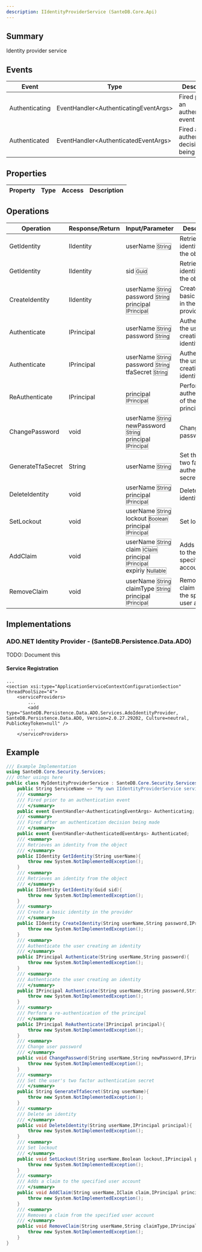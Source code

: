 ```yaml
---
description: IIdentityProviderService (SanteDB.Core.Api)
---
```


## Summary
Identity provider service

## Events

|Event|Type|Description|
|-|-|-|
|Authenticating|EventHandler&lt;AuthenticatingEventArgs>|Fired prior to an authentication event|
|Authenticated|EventHandler&lt;AuthenticatedEventArgs>|Fired after an authentication decision being made|

## Properties

|Property|Type|Access|Description|
|-|-|-|-|

## Operations

|Operation|Response/Return|Input/Parameter|Description|
|-|-|-|-|
|GetIdentity|IIdentity|userName <small style='border:solid 1px #aaa'>String</small>|Retrieves an identity from the object|
|GetIdentity|IIdentity|sid <small style='border:solid 1px #aaa'>Guid</small>|Retrieves an identity from the object|
|CreateIdentity|IIdentity|userName <small style='border:solid 1px #aaa'>String</small><br/>password <small style='border:solid 1px #aaa'>String</small><br/>principal <small style='border:solid 1px #aaa'>IPrincipal</small>|Create a basic identity in the provider|
|Authenticate|IPrincipal|userName <small style='border:solid 1px #aaa'>String</small><br/>password <small style='border:solid 1px #aaa'>String</small>|Authenticate the user creating an identity|
|Authenticate|IPrincipal|userName <small style='border:solid 1px #aaa'>String</small><br/>password <small style='border:solid 1px #aaa'>String</small><br/>tfaSecret <small style='border:solid 1px #aaa'>String</small>|Authenticate the user creating an identity|
|ReAuthenticate|IPrincipal|principal <small style='border:solid 1px #aaa'>IPrincipal</small>|Perform a re-authentication of the principal|
|ChangePassword|void|userName <small style='border:solid 1px #aaa'>String</small><br/>newPassword <small style='border:solid 1px #aaa'>String</small><br/>principal <small style='border:solid 1px #aaa'>IPrincipal</small>|Change user password|
|GenerateTfaSecret|String|userName <small style='border:solid 1px #aaa'>String</small>|Set the user's two factor authentication secret|
|DeleteIdentity|void|userName <small style='border:solid 1px #aaa'>String</small><br/>principal <small style='border:solid 1px #aaa'>IPrincipal</small>|Delete an identity|
|SetLockout|void|userName <small style='border:solid 1px #aaa'>String</small><br/>lockout <small style='border:solid 1px #aaa'>Boolean</small><br/>principal <small style='border:solid 1px #aaa'>IPrincipal</small>|Set lockout|
|AddClaim|void|userName <small style='border:solid 1px #aaa'>String</small><br/>claim <small style='border:solid 1px #aaa'>IClaim</small><br/>principal <small style='border:solid 1px #aaa'>IPrincipal</small><br/>expiriy <small style='border:solid 1px #aaa'>Nullable<TimeSpan></small>|Adds a claim to the specified user account|
|RemoveClaim|void|userName <small style='border:solid 1px #aaa'>String</small><br/>claimType <small style='border:solid 1px #aaa'>String</small><br/>principal <small style='border:solid 1px #aaa'>IPrincipal</small>|Removes a claim from the specified user account|

## Implementations


### ADO.NET Identity Provider - (SanteDB.Persistence.Data.ADO)
TODO: Document this

#### Service Registration
```markup
...
<section xsi:type="ApplicationServiceContextConfigurationSection" threadPoolSize="4">
	<serviceProviders>
		...
		<add type="SanteDB.Persistence.Data.ADO.Services.AdoIdentityProvider, SanteDB.Persistence.Data.ADO, Version=2.0.27.29202, Culture=neutral, PublicKeyToken=null" />
		...
	</serviceProviders>
```
## Example
```csharp
/// Example Implementation
using SanteDB.Core.Security.Services;
/// Other usings here
public class MyIdentityProviderService : SanteDB.Core.Security.Services.IIdentityProviderService { 
	public String ServiceName => "My own IIdentityProviderService service";
	/// <summary>
	/// Fired prior to an authentication event
	/// </summary>
	public event EventHandler<AuthenticatingEventArgs> Authenticating;
	/// <summary>
	/// Fired after an authentication decision being made
	/// </summary>
	public event EventHandler<AuthenticatedEventArgs> Authenticated;
	/// <summary>
	/// Retrieves an identity from the object
	/// </summary>
	public IIdentity GetIdentity(String userName){
		throw new System.NotImplementedException();
	}
	/// <summary>
	/// Retrieves an identity from the object
	/// </summary>
	public IIdentity GetIdentity(Guid sid){
		throw new System.NotImplementedException();
	}
	/// <summary>
	/// Create a basic identity in the provider
	/// </summary>
	public IIdentity CreateIdentity(String userName,String password,IPrincipal principal){
		throw new System.NotImplementedException();
	}
	/// <summary>
	/// Authenticate the user creating an identity
	/// </summary>
	public IPrincipal Authenticate(String userName,String password){
		throw new System.NotImplementedException();
	}
	/// <summary>
	/// Authenticate the user creating an identity
	/// </summary>
	public IPrincipal Authenticate(String userName,String password,String tfaSecret){
		throw new System.NotImplementedException();
	}
	/// <summary>
	/// Perform a re-authentication of the principal
	/// </summary>
	public IPrincipal ReAuthenticate(IPrincipal principal){
		throw new System.NotImplementedException();
	}
	/// <summary>
	/// Change user password
	/// </summary>
	public void ChangePassword(String userName,String newPassword,IPrincipal principal){
		throw new System.NotImplementedException();
	}
	/// <summary>
	/// Set the user's two factor authentication secret
	/// </summary>
	public String GenerateTfaSecret(String userName){
		throw new System.NotImplementedException();
	}
	/// <summary>
	/// Delete an identity
	/// </summary>
	public void DeleteIdentity(String userName,IPrincipal principal){
		throw new System.NotImplementedException();
	}
	/// <summary>
	/// Set lockout
	/// </summary>
	public void SetLockout(String userName,Boolean lockout,IPrincipal principal){
		throw new System.NotImplementedException();
	}
	/// <summary>
	/// Adds a claim to the specified user account
	/// </summary>
	public void AddClaim(String userName,IClaim claim,IPrincipal principal,Nullable<TimeSpan> expiriy){
		throw new System.NotImplementedException();
	}
	/// <summary>
	/// Removes a claim from the specified user account
	/// </summary>
	public void RemoveClaim(String userName,String claimType,IPrincipal principal){
		throw new System.NotImplementedException();
	}
}
```
